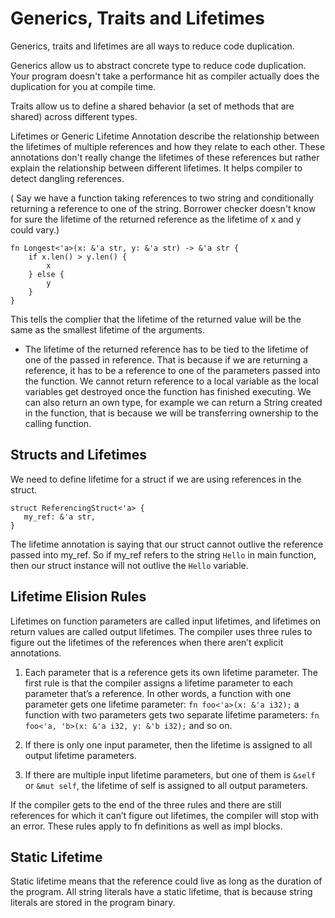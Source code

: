 # Generics, Traits and Lifetimes

Generics, traits and lifetimes are all ways to reduce code duplication.

Generics allow us to abstract concrete type to reduce code duplication. Your program doesn't take a performance hit as compiler actually does the duplication for you at compile time.

Traits allow us to define a shared behavior (a set of methods that are shared) across different types.

Lifetimes or Generic Lifetime Annotation describe the relationship between the lifetimes of multiple references and how they relate to each other. These annotations don't really change the lifetimes of these references but rather explain the relationship between different lifetimes. It helps compiler to detect dangling references.


( Say we have a function taking references to two string and conditionally returning a reference to one of the string. Borrower checker doesn't know for sure the lifetime of the returned reference as the lifetime of x and y could vary.)

```
fn Longest<'a>(x: &'a str, y: &'a str) -> &'a str {
    if x.len() > y.len() {
        x
    } else {
        y
    }
}

```

This tells the complier that the lifetime of the returned value will be the same as the smallest lifetime of the arguments.

* The lifetime of the returned reference has to be tied to the lifetime of one of the passed in reference. That is because if we are returning a reference, it has to be a reference to one of the parameters passed into the function. We cannot return reference to a local variable as the local variables get destroyed once the function has finished executing. We can also return an own type, for example we can return a String created in the function, that is because we will be transferring ownership to the calling function.

## Structs and Lifetimes
 We need to define lifetime for a struct if we are using references in the struct.

 ```
struct ReferencingStruct<'a> {
    my_ref: &'a str,
}
 ```

The lifetime annotation is saying that our struct cannot outlive the reference passed into my_ref. So if my_ref refers to the string `Hello` in main function, then our struct instance will not outlive the `Hello` variable.


## Lifetime Elision Rules

Lifetimes on function parameters are called input lifetimes, and lifetimes on return values are called output lifetimes.
The compiler uses three rules to figure out the lifetimes of the references when there aren’t explicit annotations.

1. Each parameter that is a reference gets its own lifetime parameter. 
The first rule is that the compiler assigns a lifetime parameter to each parameter that’s a reference. In other words, a function with one parameter gets one lifetime parameter: `fn foo<'a>(x: &'a i32);` a function with two parameters gets two separate lifetime parameters: `fn foo<'a, 'b>(x: &'a i32, y: &'b i32);` and so on.

2. If there is only one input parameter, then the lifetime is assigned to all output lifetime parameters.
3. If there are multiple input lifetime parameters, but one of them is `&self` or `&mut self`, the lifetime of self is assigned to all output parameters.

 If the compiler gets to the end of the three rules and there are still references for which it can’t figure out lifetimes, the compiler will stop with an error. These rules apply to fn definitions as well as impl blocks.

## Static Lifetime
Static lifetime means that the reference could live as long as the duration of the program. All string literals have a static lifetime, that is because string literals are stored in the program binary.